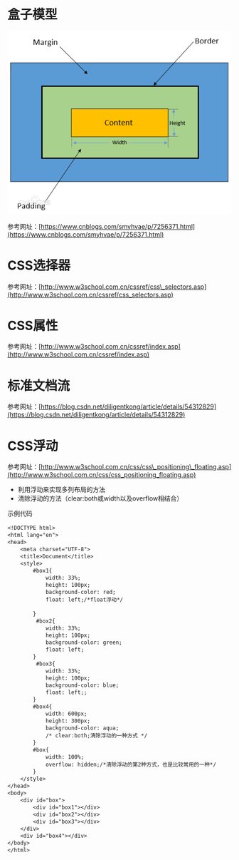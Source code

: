 # 盒子模型

![](/assets/盒子模型.png)

参考网址：[https://www.cnblogs.com/smyhvae/p/7256371.html](https://www.cnblogs.com/smyhvae/p/7256371.html)

# CSS选择器

参考网址：[http://www.w3school.com.cn/cssref/css\_selectors.asp](http://www.w3school.com.cn/cssref/css_selectors.asp)

# CSS属性

参考网址：[http://www.w3school.com.cn/cssref/index.asp](http://www.w3school.com.cn/cssref/index.asp)

# 标准文档流

参考网址：[https://blog.csdn.net/diligentkong/article/details/54312829](https://blog.csdn.net/diligentkong/article/details/54312829)

# CSS浮动

参考网址：[http://www.w3school.com.cn/css/css\_positioning\_floating.asp](http://www.w3school.com.cn/css/css_positioning_floating.asp)

* 利用浮动来实现多列布局的方法
* 清除浮动的方法（clear:both或width以及overflow相结合）

示例代码

```
<!DOCTYPE html>
<html lang="en">
<head>
    <meta charset="UTF-8">   
    <title>Document</title>
    <style>
        #box1{
            width: 33%;
            height: 100px;
            background-color: red;
            float: left;/*float浮动*/

        }
         #box2{
            width: 33%;
            height: 100px;
            background-color: green;
            float: left;
        }
         #box3{
            width: 33%;
            height: 100px;
            background-color: blue;
            float: left;;
        }
        #box4{
            width: 600px;
            height: 300px;
            background-color: aqua;
            /* clear:both;清除浮动的一种方式 */
        }
        #box{
            width: 100%;
            overflow: hidden;/*清除浮动的第2种方式，也是比较常用的一种*/
        }
    </style>
</head>
<body>
    <div id="box">
        <div id="box1"></div>
        <div id="box2"></div>
        <div id="box3"></div>
    </div>
    <div id="box4"></div>
</body>
</html>
```



